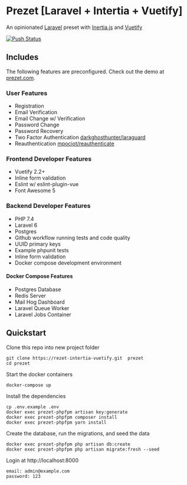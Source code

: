# Prezet [Laravel + Intertia + Vuetify]
An opinionated [Laravel](https://laravel.com) preset with [Inertia.js](https://inertiajs.com/) and [Vuetify](https://vuetifyjs.com/en/getting-started/quick-start/)

[![Push Status](https://github.com/benbjurstrom/prezet-laravel-intertia-vuetify/workflows/push/badge.svg?branch=master)](https://github.com/benbjurstrom/prezet-laravel-intertia-vuetify)


## Includes
The following features are preconfigured. Check out the demo at [prezet.com]('https://prezet.com').

### User Features
- Registration
- Email Verification
- Email Change w/ Verification
- Password Change
- Password Recovery
- Two Factor Authentication [darkghosthunter/laraguard](https://github.com/DarkGhostHunter/Laraguard)
- Reauthentication [mpociot/reauthenticate](https://github.com/mpociot/reauthenticate)

### Frontend Developer Features
- Vuetify 2.2+
- Inline form validation
- Eslint w/ eslint-plugin-vue
- Font Awesome 5

### Backend Developer Features
- PHP 7.4
- Laravel 6
- Postgres
- Github workflow running tests and code quality
- UUID primary keys
- Example phpunit tests
- Inline form validation
- Docker compose development environment

#### Docker Compose Features
- Postgres Database
- Redis Server
- Mail Hog Dashboard
- Laravel Queue Worker
- Laravel Jobs Container

## Quickstart
Clone this repo into new project folder
```shell
git clone https://rezet-intertia-vuetify.git  prezet
cd prezet
```
Start the docker containers
```shell
docker-compose up
```
Install the dependencies
```shell
cp .env.example .env
docker exec prezet-phpfpm artisan key:generate
docker exec prezet-phpfpm composer install
docker exec prezet-phpfpm yarn install
```
Create the database, run the migrations, and seed the data
```shell
docker exec prezet-phpfpm php artisan db:create
docker exec prezet-phpfpm php artisan migrate:fresh --seed
```
Login at http://localhost:8000
```shell
email: admin@example.com
password: 123
```
